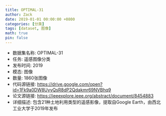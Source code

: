 ```yaml
---
title: OPTIMAL-31
author: Zack
date: 2019-01-01 00:00:00 +0800
categories: [分类]
tags: [dataset, 图像]
math: true
pin: false
---
```

- 数据集名称: OPTIMAL-31
- 任务: 遥感图像分类
- 发布时间: 2019
- 模态: 图像
- 数量: 1860张图像
- 代码源链接: https://drive.google.com/open?id=1Fk9a0DW8UyyQsR8dP2Qdakmr69NVBhq9
- 论文源链接: https://ieeexplore.ieee.org/abstract/document/8454883
- 详细描述: 包含21种土地利用类型的遥感影像，提取自Google Earth，由西北工业大学于2019年发布
